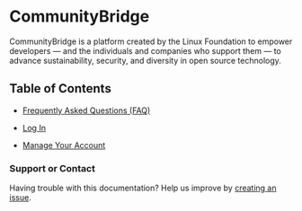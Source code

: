 # CommunityBridge

CommunityBridge is a platform created by the Linux Foundation to empower developers — and the individuals and companies who support them — to advance sustainability, security, and diversity in open source technology.

## Table of Contents

  - [Frequently Asked Questions (FAQ)](faq.md)

  - [Log In](Login/index-login.md)

  - [Manage Your Account](Account/index-account.md)

### Support or Contact

Having trouble with this documentation? Help us improve by [creating an issue](https://github.com/communitybridge/communitybridge.github.io/issues).

